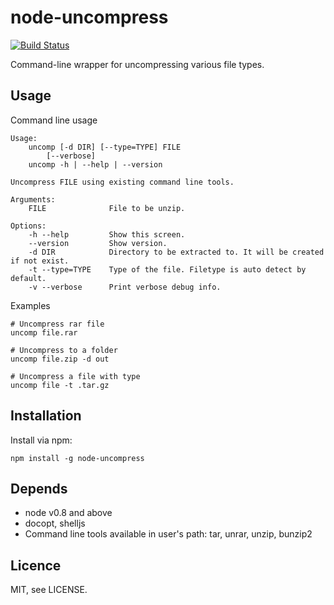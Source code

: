 # node-uncompress
[![Build Status](https://travis-ci.org/minhhh/node-uncompress.svg?branch=master)](https://travis-ci.org/minhhh/node-uncompress)

Command-line wrapper for uncompressing various file types.

## Usage
Command line usage

    Usage:
        uncomp [-d DIR] [--type=TYPE] FILE
            [--verbose]
        uncomp -h | --help | --version

    Uncompress FILE using existing command line tools.

    Arguments:
        FILE              File to be unzip.

    Options:
        -h --help         Show this screen.
        --version         Show version.
        -d DIR            Directory to be extracted to. It will be created if not exist.
        -t --type=TYPE    Type of the file. Filetype is auto detect by default.
        -v --verbose      Print verbose debug info.

Examples

    # Uncompress rar file
    uncomp file.rar

    # Uncompress to a folder
    uncomp file.zip -d out

    # Uncompress a file with type
    uncomp file -t .tar.gz

## Installation
Install via npm:

    npm install -g node-uncompress

## Depends
  * node v0.8 and above
  * docopt, shelljs
  * Command line tools available in user's path: tar, unrar, unzip, bunzip2

## Licence
MIT, see LICENSE.
